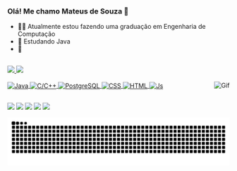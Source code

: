 ###  Olá! Me chamo Mateus de Souza 👋

- 👩‍🏫 Atualmente estou fazendo uma graduação em Engenharia de Computação
- 🌱 Estudando Java 
- 🔭 

##

<div>
  <a href="https://github.com/mattsouza0">
  <img height="160em" src="https://github-readme-stats.vercel.app/api?username=mattsouza0&show_icons=true&theme=outrun&include_all_commits=true&count_private=true"/>
  <img height="160em" src="https://github-readme-stats.vercel.app/api/top-langs/?username=mattsouza0&layout=compact&langs_count=7&theme=outrun"/>
</div>

<div style="display: inline_block"><br>
  <img align="center" alt="Java" height="30" width="40" src="https://icongr.am/devicon/java-original.svg?size=77&color=ffffff">
  <img align="center" alt="C/C++" height="30" width="40" src="https://icongr.am/devicon/cplusplus-line.svg?size=77&color=009adb">
  <img align="center" alt="PostgreSQL" height="30" width="40" src="https://icongr.am/devicon/postgresql-original.svg?size=77&color=000000">
  <img align="center" alt="CSS" height="30" width="40" src="https://icongr.am/devicon/css3-original.svg?size=77&color=000000">
  <img align="center" alt="HTML" height="30" width="40" src="https://icongr.am/devicon/html5-original.svg?size=77&color=000000">
  <img align="center" alt="Js" height="30" width="40" src="https://icongr.am/devicon/javascript-original.svg?size=77&color=000000">
  <img align="right" alt="Gif" src="https://media.giphy.com/media/3ov9k0BZQL358k458s/giphy.gif">
</div>
    
##

<div> 
  <a href = ""><img src="https://img.shields.io/badge/-Gmail-%23333?style=for-the-badge&logo=gmail&logoColor=white" target="_blank"></a>
  <a href = ""><img src="https://img.shields.io/badge/LinkedIn-0077B5?style=for-the-badge&logo=linkedin&logoColor=white" target="_blank"></a>
  <a href="https://twitter.com/MattSzA_" target="_blank"><img src="https://img.shields.io/badge/Twitter-1DA1F2?style=for-the-badge&logo=twitter&logoColor=white" target="_blank"></a>
   <a href="" target="_blank"><img src="https://img.shields.io/badge/Facebook-1877F2?style=for-the-badge&logo=facebook&logoColor=white" target="_blank"></a>
   <a href="https://www.instagram.com/" target="_blank"><img src="https://img.shields.io/badge/-Instagram-%23E4405F?style=for-the-badge&logo=instagram&logoColor=white" target="_blank"></a>
  
  ![Snake animation](https://github.com/mattsouza0/mattsouza0/blob/output/github-contribution-grid-snake.svg)
</div>

